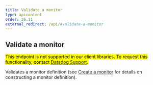 ```yaml
---
title: Validate a monitor
type: apicontent
order: 26.11
external_redirect: /api/#validate-a-monitor
---
```

## Validate a monitor

<mark>This endpoint is not supported in our client libraries. To request this functionality, contact [Datadog Support][1].</mark>

Validates a monitor definition (see [Create a monitor][2] for details on constructing a monitor definition).

[1]: /help
[2]: /api/#create-a-monitor
